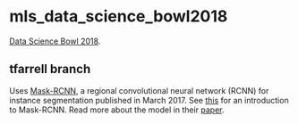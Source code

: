 # mls_data_science_bowl2018

[Data Science Bowl 2018](https://www.kaggle.com/c/data-science-bowl-2018). 


## tfarrell branch 

Uses [Mask-RCNN](https://github.com/matterport/Mask_RCNN), a regional convolutional 
neural network (RCNN) for instance segmentation published in March 2017. See [this](https://youtu.be/nDPWywWRIRo?t=4052) 
for an introduction to Mask-RCNN. Read more about the model in their [paper](https://arxiv.org/abs/1703.06870).

 
